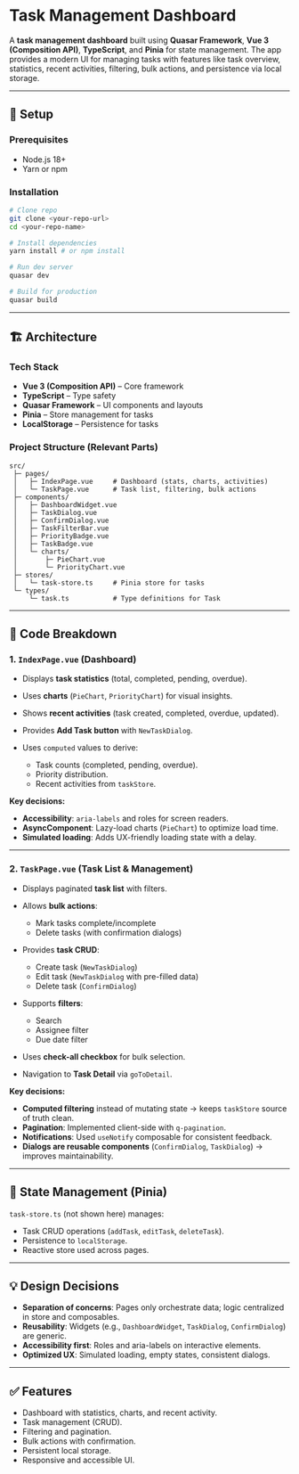 # Task Management Dashboard

A **task management dashboard** built using **Quasar Framework**, **Vue 3 (Composition API)**, **TypeScript**, and **Pinia** for state management.
The app provides a modern UI for managing tasks with features like task overview, statistics, recent activities, filtering, bulk actions, and persistence via local storage.

---

## 🚀 Setup

### Prerequisites

* Node.js 18+
* Yarn or npm

### Installation

```bash
# Clone repo
git clone <your-repo-url>
cd <your-repo-name>

# Install dependencies
yarn install # or npm install

# Run dev server
quasar dev

# Build for production
quasar build
```

---

## 🏗️ Architecture

### Tech Stack

* **Vue 3 (Composition API)** – Core framework
* **TypeScript** – Type safety
* **Quasar Framework** – UI components and layouts
* **Pinia** – Store management for tasks
* **LocalStorage** – Persistence for tasks

### Project Structure (Relevant Parts)

```
src/
 ├─ pages/
 │   ├─ IndexPage.vue     # Dashboard (stats, charts, activities)
 │   └─ TaskPage.vue      # Task list, filtering, bulk actions
 ├─ components/
 │   ├─ DashboardWidget.vue
 │   ├─ TaskDialog.vue
 │   ├─ ConfirmDialog.vue
 │   ├─ TaskFilterBar.vue
 │   ├─ PriorityBadge.vue
 │   ├─ TaskBadge.vue
 │   └─ charts/
 │       ├─ PieChart.vue
 │       └─ PriorityChart.vue
 ├─ stores/
 │   └─ task-store.ts     # Pinia store for tasks
 └─ types/
     └─ task.ts           # Type definitions for Task
```

---

## 📖 Code Breakdown

### 1. `IndexPage.vue` (Dashboard)

* Displays **task statistics** (total, completed, pending, overdue).
* Uses **charts** (`PieChart`, `PriorityChart`) for visual insights.
* Shows **recent activities** (task created, completed, overdue, updated).
* Provides **Add Task button** with `NewTaskDialog`.
* Uses `computed` values to derive:

    * Task counts (completed, pending, overdue).
    * Priority distribution.
    * Recent activities from `taskStore`.

**Key decisions:**

* **Accessibility**: `aria-labels` and roles for screen readers.
* **AsyncComponent**: Lazy-load charts (`PieChart`) to optimize load time.
* **Simulated loading**: Adds UX-friendly loading state with a delay.

---

### 2. `TaskPage.vue` (Task List & Management)

* Displays paginated **task list** with filters.
* Allows **bulk actions**:

    * Mark tasks complete/incomplete
    * Delete tasks (with confirmation dialogs)
* Provides **task CRUD**:

    * Create task (`NewTaskDialog`)
    * Edit task (`NewTaskDialog` with pre-filled data)
    * Delete task (`ConfirmDialog`)
* Supports **filters**:

    * Search
    * Assignee filter
    * Due date filter
* Uses **check-all checkbox** for bulk selection.
* Navigation to **Task Detail** via `goToDetail`.

**Key decisions:**

* **Computed filtering** instead of mutating state → keeps `taskStore` source of truth clean.
* **Pagination**: Implemented client-side with `q-pagination`.
* **Notifications**: Used `useNotify` composable for consistent feedback.
* **Dialogs are reusable components** (`ConfirmDialog`, `TaskDialog`) → improves maintainability.

---

## 🧩 State Management (Pinia)

`task-store.ts` (not shown here) manages:

* Task CRUD operations (`addTask`, `editTask`, `deleteTask`).
* Persistence to `localStorage`.
* Reactive store used across pages.

---

## 💡 Design Decisions

* **Separation of concerns**: Pages only orchestrate data; logic centralized in store and composables.
* **Reusability**: Widgets (e.g., `DashboardWidget`, `TaskDialog`, `ConfirmDialog`) are generic.
* **Accessibility first**: Roles and aria-labels on interactive elements.
* **Optimized UX**: Simulated loading, empty states, consistent dialogs.

---

## ✅ Features

* Dashboard with statistics, charts, and recent activity.
* Task management (CRUD).
* Filtering and pagination.
* Bulk actions with confirmation.
* Persistent local storage.
* Responsive and accessible UI.

